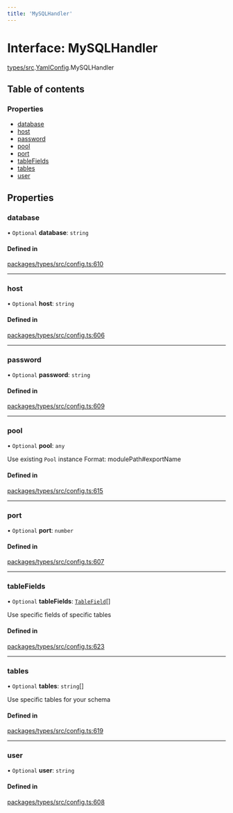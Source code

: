 ```yaml
---
title: 'MySQLHandler'
---
```


# Interface: MySQLHandler

[types/src](../modules/types_src).[YamlConfig](../modules/types_src.YamlConfig).MySQLHandler

## Table of contents

### Properties

- [database](types_src.YamlConfig.MySQLHandler#database)
- [host](types_src.YamlConfig.MySQLHandler#host)
- [password](types_src.YamlConfig.MySQLHandler#password)
- [pool](types_src.YamlConfig.MySQLHandler#pool)
- [port](types_src.YamlConfig.MySQLHandler#port)
- [tableFields](types_src.YamlConfig.MySQLHandler#tablefields)
- [tables](types_src.YamlConfig.MySQLHandler#tables)
- [user](types_src.YamlConfig.MySQLHandler#user)

## Properties

### database

• `Optional` **database**: `string`

#### Defined in

[packages/types/src/config.ts:610](https://github.com/Urigo/graphql-mesh/blob/master/packages/types/src/config.ts#L610)

___

### host

• `Optional` **host**: `string`

#### Defined in

[packages/types/src/config.ts:606](https://github.com/Urigo/graphql-mesh/blob/master/packages/types/src/config.ts#L606)

___

### password

• `Optional` **password**: `string`

#### Defined in

[packages/types/src/config.ts:609](https://github.com/Urigo/graphql-mesh/blob/master/packages/types/src/config.ts#L609)

___

### pool

• `Optional` **pool**: `any`

Use existing `Pool` instance
Format: modulePath#exportName

#### Defined in

[packages/types/src/config.ts:615](https://github.com/Urigo/graphql-mesh/blob/master/packages/types/src/config.ts#L615)

___

### port

• `Optional` **port**: `number`

#### Defined in

[packages/types/src/config.ts:607](https://github.com/Urigo/graphql-mesh/blob/master/packages/types/src/config.ts#L607)

___

### tableFields

• `Optional` **tableFields**: [`TableField`](types_src.YamlConfig.TableField)[]

Use specific fields of specific tables

#### Defined in

[packages/types/src/config.ts:623](https://github.com/Urigo/graphql-mesh/blob/master/packages/types/src/config.ts#L623)

___

### tables

• `Optional` **tables**: `string`[]

Use specific tables for your schema

#### Defined in

[packages/types/src/config.ts:619](https://github.com/Urigo/graphql-mesh/blob/master/packages/types/src/config.ts#L619)

___

### user

• `Optional` **user**: `string`

#### Defined in

[packages/types/src/config.ts:608](https://github.com/Urigo/graphql-mesh/blob/master/packages/types/src/config.ts#L608)
